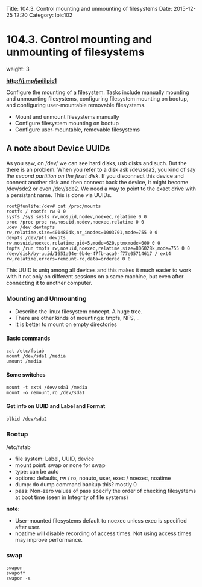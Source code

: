Title: 104.3. Control mounting and unmounting of filesystems
Date: 2015-12-25 12:20
Category: lpic102


# 104.3. Control mounting and unmounting of filesystems

weight: 3

**http://j.mp/jadilpic1**

Configure the mounting of a filesystem. Tasks include manually mounting and unmounting filesystems, configuring filesystem mounting on bootup, and configuring user-mountable removable filesystems.

- Mount and unmount filesystems manually
- Configure filesystem mounting on bootup
- Configure user-mountable, removable filesystems

## A note about Device UUIDs
As you saw, on /dev/ we can see hard disks, usb disks and such. But the there is an problem. When you refer to a disk ask /dev/sda2, you kind of say _the second partition on the firsrt disk_. If you disconnect this device and connect another disk and then connect back the device, it might become /dev/sdc2 or even /dev/sde2. We need a way to point to the exact drive with a persistant name. This is done via UUIDs.

````
root@funlife:/dev# cat /proc/mounts
rootfs / rootfs rw 0 0
sysfs /sys sysfs rw,nosuid,nodev,noexec,relatime 0 0
proc /proc proc rw,nosuid,nodev,noexec,relatime 0 0
udev /dev devtmpfs rw,relatime,size=4014804k,nr_inodes=1003701,mode=755 0 0
devpts /dev/pts devpts rw,nosuid,noexec,relatime,gid=5,mode=620,ptmxmode=000 0 0
tmpfs /run tmpfs rw,nosuid,noexec,relatime,size=806028k,mode=755 0 0
/dev/disk/by-uuid/1651a94e-0b4e-47fb-aca0-f77e05714617 / ext4 rw,relatime,errors=remount-ro,data=ordered 0 0
````

This UUID is uniq among all devices and this makes it much easier to work with it not only on different sessions on a same machine, but even after connecting it to another computer.


### Mounting and Unmounting

- Describe the linux filesystem concept. A huge tree.
- There are other kinds of mountings: tmpfs, NFS, ..
- It is better to mount on empty directories

#### Basic commands
```
cat /etc/fstab
mount /dev/sda1 /media
umount /media
```

#### Some switches
```
mount -t ext4 /dev/sda1 /media
mount -o remount,ro /dev/sda1
```

#### Get info on UUID and Label and Format
```
blkid /dev/sda2
```

### Bootup
/etc/fstab

- file system: Label, UUID, device
- mount point: swap or none for swap
- type: can be auto
- options:  defaults, rw / ro, noauto, user, exec / noexec, noatime
- dump: do dump command backup this? mostly 0
- pass: Non-zero values of pass specify the order of checking filesystems at boot time (seen in Integrity of file systems)

**note:**
- User-mounted filesystems default to noexec unless exec is specified after user.
- noatime will disable recording of access times. Not using access times may improve performance.

### swap
```
swapon
swapoff
swapon -s
```
